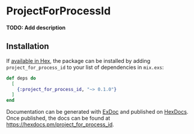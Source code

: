 # ProjectForProcessId

**TODO: Add description**

## Installation

If [available in Hex](https://hex.pm/docs/publish), the package can be installed
by adding `project_for_process_id` to your list of dependencies in `mix.exs`:

```elixir
def deps do
  [
    {:project_for_process_id, "~> 0.1.0"}
  ]
end
```

Documentation can be generated with [ExDoc](https://github.com/elixir-lang/ex_doc)
and published on [HexDocs](https://hexdocs.pm). Once published, the docs can
be found at <https://hexdocs.pm/project_for_process_id>.


